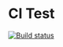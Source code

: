 # CI Test

[![Build status](https://ci.appveyor.com/api/projects/status/a8vl8fkx3w7ar4so?svg=true)](https://ci.appveyor.com/project/Visorana/test-ci)